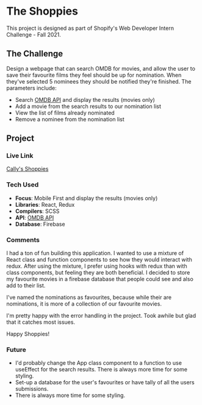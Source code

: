# The Shoppies

This project is designed as part of Shopify's Web Developer Intern Challenge - Fall 2021.

## The Challenge

Design a webpage that can search OMDB for movies, and allow the user to save their favourite films they feel should be up for nomination. When they've selected 5 nominees they should be notified they're finished. The parameters include:

<ul>
  <li>Search <a href="https://www.omdbapi.com/">OMDB API</a> and display the results (movies only)</li>
  <li>Add a movie from the search results to our nomination list</li>
  <li>View the list of films already nominated</li>
  <li>Remove a nominee from the nomination list</li>
</ul>

## Project

### Live Link

<a href="https://callyhobbes.github.io/the-shoppies/">Cally's Shoppies</a>

### Tech Used

<ul>
  <li><strong>Focus</strong>: Mobile First</a> and display the results (movies only)</li>
  <li><strong>Libraries</strong>: React, Redux </li>
  <li><strong>Compilers</strong>: SCSS</li>
  <li><strong>API</strong>: <a href="https://www.omdbapi.com/">OMDB API</a></li>
  <li><strong>Database</strong>: Firebase</li>
</ul>






### Comments

I had a ton of fun building this application. I wanted to use a mixture of React class and function components to see how they would interact with redux. After using the mixture, I prefer using hooks with redux than with class components, but feeling they are both beneficial. I decided to store my favourite movies in a firebase database that people could see and also add to their list.

I've named the nominations as favourites, because while their are nominations, it is more of a collection of our favourite movies. 

I'm pretty happy with the error handling in the project. Took awhile but glad that it catches most issues.

Happy Shoppies!

### Future

<ul>
  <li>I'd probably change the App class component to a function to use useEffect for the search results. There is always more time for some styling.</li>
  <li>Set-up a database for the user's favourites or have tally of all the users submissions.</li>
  <li>There is always more time for some styling.</li>
</ul>

